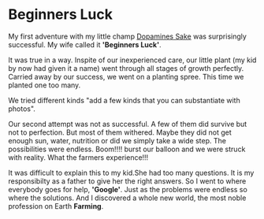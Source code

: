 Beginners Luck
==============

My first adventure with my little champ [Dopamines Sake](url) was surprisingly successful. My wife called it <strong>'Beginners Luck'</strong>.

It was true in a way. Inspite of our inexperienced care, our little plant (my kid by now had given it a name) went through all stages of growth perfectly. Carried away by our success, we went on a planting spree. This time we planted one too many.

We tried different kinds "add a few kinds that you can substantiate with photos".

Our second attempt was not as successful. A few of them did survive but not to perfection. But most of them withered. Maybe they did not get enough sun, water, nutrition or did we simply take a wide step. The possibilities were endless. Boom!!!! burst our balloon and we were struck with reality. What the farmers experience!!! 

It was difficult to explain this to my kid.She had too many questions. It is my responsibilty as a father to give her the right answers. So I went to where everybody goes for help, <strong>'Google'</strong>.
Just as the problems were endless so where the solutions. And I discovered a whole new world, the most noble profession on Earth <strong>Farming</strong>.

<continue with types of farming etc>